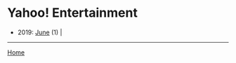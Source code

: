 # Yahoo! Entertainment

  * 2019: 
      [June](./yahoo-entertainment-2019-06.md) (1) | 

----

[Home](../)
